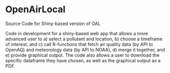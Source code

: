 # OpenAirLocal
Source Code for Shiny-based version of OAL

Code in development for a shiny-based web app that allows a more advanced user to a) select a pollutant and location, b) choose a timeframe of interest, and c) call R-functions that fetch air quality data (by API to OpenAQ) and meteorology data (by API to NOAA), d) merge it together, and e) provide graphical output.  The code also allows a user to download the specific dataframe they have chosen, as well as the graphical output as a PDF.

